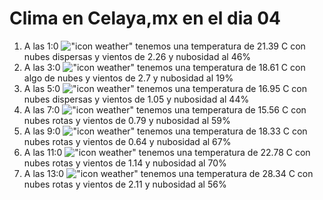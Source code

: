 # Clima en Celaya,mx en el dia 04

1. A las 1:0 !["icon weather"](http://openweathermap.org/img/w/03n.png) tenemos una temperatura de 21.39 C con nubes dispersas y  vientos de 2.26 y nubosidad al 46%
1. A las 3:0 !["icon weather"](http://openweathermap.org/img/w/02n.png) tenemos una temperatura de 18.61 C con algo de nubes y  vientos de 2.7 y nubosidad al 19%
1. A las 5:0 !["icon weather"](http://openweathermap.org/img/w/03n.png) tenemos una temperatura de 16.95 C con nubes dispersas y  vientos de 1.05 y nubosidad al 44%
1. A las 7:0 !["icon weather"](http://openweathermap.org/img/w/04n.png) tenemos una temperatura de 15.56 C con nubes rotas y  vientos de 0.79 y nubosidad al 59%
1. A las 9:0 !["icon weather"](http://openweathermap.org/img/w/04d.png) tenemos una temperatura de 18.33 C con nubes rotas y  vientos de 0.64 y nubosidad al 67%
1. A las 11:0 !["icon weather"](http://openweathermap.org/img/w/04d.png) tenemos una temperatura de 22.78 C con nubes rotas y  vientos de 1.14 y nubosidad al 70%
1. A las 13:0 !["icon weather"](http://openweathermap.org/img/w/04d.png) tenemos una temperatura de 28.34 C con nubes rotas y  vientos de 2.11 y nubosidad al 56%
